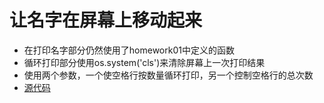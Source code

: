 # 让名字在屏幕上移动起来
- 在打印名字部分仍然使用了homework01中定义的函数
- 循环打印部分使用os.system('cls')来清除屏幕上一次打印结果
- 使用两个参数，一个使空格行按数量循环打印，另一个控制空格行的总次数
- [源代码]()
